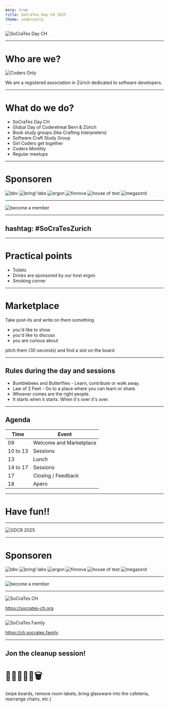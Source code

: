 ```yaml
---
marp: true
title: SoCraTes Day CH 2025
theme: codersonly
---
```


<!-- _class: centered -->

![SoCraTes Day CH](https://codersonlych.github.io/assets/socrates-day-ch.png)

---

# Who are we?

![Coders Only](https://codersonlych.github.io/assets/coders-only.jpg)

We are a registered association in Zürich dedicated to software developers.

---

# What do we do?

- SoCraTes Day CH
- Global Day of Coderetreat Bern & Zürich
- Book study groups (like Crafting Interpreters)
- Software Craft Study Group
- Girl Coders get together
- Coders Monthly
- Regular meetups

---

<!-- _class: sponsors -->

# Sponsoren

![bbv](https://codersonlych.github.io/sponsors/bbv.webp) ![bring! labs](https://codersonlych.github.io/sponsors/bring.webp) ![ergon](https://codersonlych.github.io/sponsors/ergon.webp)
![finnova](https://codersonlych.github.io/sponsors/finnova.webp) ![house of test](https://codersonlych.github.io/sponsors/house_of_test.webp) ![megazord](https://codersonlych.github.io/sponsors/megazord.webp)

---

<!-- _class: centered -->

![become a member](https://codersonlych.github.io/assets/become-a-member.png)

---

## hashtag: #SoCraTesZurich

---

# Practical points

- Toilets
- Drinks are sponsored by our host ergon
- Smoking corner

---

# Marketplace

Take post-its and write on them something
  - you'd like to show
  - you'd like to discuss
  - you are curious about
   
pitch them (30 seconds) and find a slot on the board

---

## Rules during the day and sessions

- Bumblebees and Butterflies - Learn, contribute or walk away.
- Law of 2 Feet - Go to a place where you can learn or share.
- Whoever comes are the right people.
- It starts when it starts. When it's over it's over.

---

## Agenda

| Time       | Event                   |
|------------|-------------------------|
| 09         | Welcome and Marketplace |
| 10 to 13   | Sessions                |
| 13         | Lunch                   |
| 14 to 17   | Sessions                |
| 17         | Closing / Feedback      |
| 18         | Apéro                   |

---

# Have fun!!

---

<!-- _class: centered -->

![GDCR 2025](https://codersonlych.github.io/assets/gdcr-2025.png)

---

<!-- _class: sponsors -->

# Sponsoren

![bbv](https://codersonlych.github.io/sponsors/bbv.webp) ![bring! labs](https://codersonlych.github.io/sponsors/bring.webp) ![ergon](https://codersonlych.github.io/sponsors/ergon.webp)
![finnova](https://codersonlych.github.io/sponsors/finnova.webp) ![house of test](https://codersonlych.github.io/sponsors/house_of_test.webp) ![megazord](https://codersonlych.github.io/sponsors/megazord.webp)

---

<!-- _class: centered -->

![become a member](https://codersonlych.github.io/assets/become-a-member.png)

---

<!-- _class: centered -->

![SoCraTes CH](https://codersonlych.github.io/assets/socrates-ch.webp)

https://socrates-ch.org

---

<!-- _class: centered -->

![SoCraTes Family](https://codersonlych.github.io/assets/socrates-family.png)

https://ch.socrates.family

---

## Jon the cleanup session!

# 🧼✨🫧🧹🧽🗑️

(wipe boards, remove room labels, bring glassware into the cafeteria, rearrange chairs, etc.)

